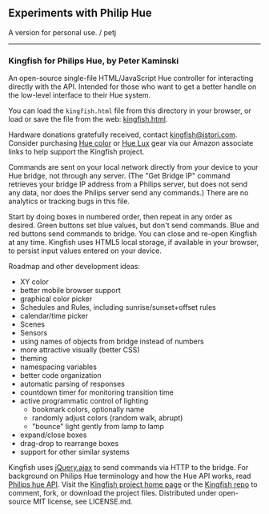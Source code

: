 ## Experiments with Philip Hue

A version for personal use. / petj

----

### Kingfish for Philips Hue, by Peter Kaminski

An open-source single-file HTML/JavaScript Hue controller for
interacting directly with the API. Intended for those who want to get
a better handle on the low-level interface to their Hue system.

You can load the `kingfish.html` file from this directory in your
browser, or load or save the file from the web:
[kingfish.html](http://peterkaminski.github.io/kingfish/kingfish.html).

Hardware donations gratefully received, contact
<kingfish@istori.com>. Consider purchasing [Hue
color](http://www.amazon.com/dp/B00BSN8DN4/?tag=kfsh-20) or [Hue
Lux](http://www.amazon.com/dp/B00ME9CDQE/?tag=kfsh-20) gear via our
Amazon associate links to help support the Kingfish project.

Commands are sent on your local network directly from your device to
your Hue bridge, not through any server. (The "Get Bridge IP" command
retrieves your bridge IP address from a Philips server, but does not
send any data, nor does the Philips server send any commands.) There
are no analytics or tracking bugs in this file.

Start by doing boxes in numbered order, then repeat in any order as
desired. Green buttons set blue values, but don't send commands. Blue
and red buttons send commands to bridge. You can close and re-open
Kingfish at any time. Kingfish uses HTML5 local storage, if available
in your browser, to persist input values entered on your device.

Roadmap and other development ideas:

* XY color
* better mobile browser support
* graphical color picker
* Schedules and Rules, including sunrise/sunset+offset rules
* calendar/time picker
* Scenes
* Sensors
* using names of objects from bridge instead of numbers
* more attractive visually (better CSS)
* theming
* namespacing variables
* better code organization
* automatic parsing of responses
* countdown timer for monitoring transition time
* active programmatic control of lighting
  * bookmark colors, optionally name
  * randomly adjust colors (random walk, abrupt)
  * "bounce" light gently from lamp to lamp
* expand/close boxes
* drag-drop to rearrange boxes
* support for other similar systems

Kingfish uses [jQuery.ajax](http://api.jquery.com/jquery.ajax/) to
send commands via HTTP to the bridge. For background on Philips Hue
terminology and how the Hue API works, read [Philips hue
API](http://www.developers.meethue.com/philips-hue-api). Visit the
[Kingfish project home page](http://peterkaminski.github.io/kingfish/)
or the [Kingfish repo](https://github.com/peterkaminski/kingfish) to
comment, fork, or download the project files. Distributed under
open-source MIT license, see LICENSE.md.
